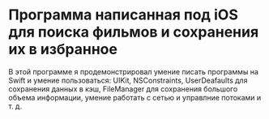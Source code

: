 # Программа написанная под iOS для поиска фильмов и сохранения их в избранное

В этой программе я продемонстрировал умение писать программы на Swift и умение пользоваться: UIKit, NSConstraints, UserDeafaults для сохранения данных в кэш, FileManager для сохранения большого объема информации, умение работать с сетью и управлние
потоками и т. д.
